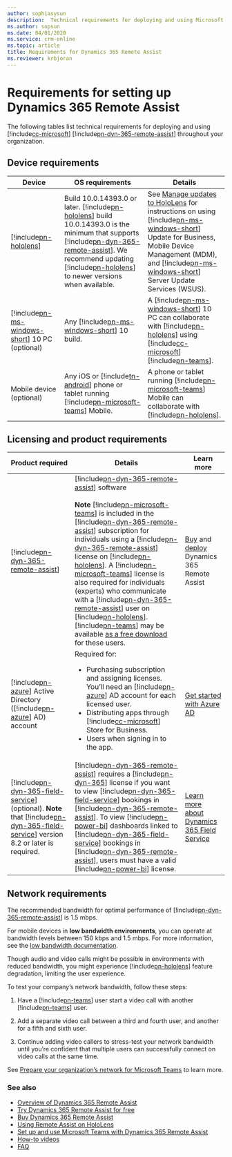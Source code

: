 ```yaml
---
author: sophiasysun
description:  Technical requirements for deploying and using Microsoft Dynamics 365 Remote Assist
ms.author: sopsun
ms.date: 04/01/2020
ms.service: crm-online
ms.topic: article
title: Requirements for Dynamics 365 Remote Assist
ms.reviewer: krbjoran
---
```


# Requirements for setting up Dynamics 365 Remote Assist

The following tables list technical requirements for deploying and using
[!include[cc-microsoft](../includes/cc-microsoft.md)] [!include[pn-dyn-365-remote-assist](../includes/pn-dyn-365-remote-assist.md)] throughout your organization.

## Device requirements

| **Device**               | **OS requirements**                                                                                                                                                  | **Details**                                                                                                                                                                                                                    |
|--------------------------|----------------------------------------------------------------------------------------------------------------------------------------------------------------------|--------------------------------------------------------------------------------------------------------------------------------------------------------------------------------------------------------------------------------|
| [!include[pn-hololens](../includes/pn-hololens.md)]                 | Build 10.0.14393.0 or later. [!include[pn-hololens](../includes/pn-hololens.md)] build 10.0.14393.0 is the minimum that supports [!include[pn-dyn-365-remote-assist](../includes/pn-dyn-365-remote-assist.md)]. We recommend updating [!include[pn-hololens](../includes/pn-hololens.md)] to newer versions when available. | See [Manage updates to HoloLens](https://docs.microsoft.com/HoloLens/hololens-updates) for instructions on using [!include[pn-ms-windows-short](../includes/pn-ms-windows-short.md)] Update for Business, Mobile Device Management (MDM), and [!include[pn-ms-windows-short](../includes/pn-ms-windows-short.md)] Server Update Services (WSUS). |
| [!include[pn-ms-windows-short](../includes/pn-ms-windows-short.md)] 10 PC (optional) | Any [!include[pn-ms-windows-short](../includes/pn-ms-windows-short.md)] 10 build.| A [!include[pn-ms-windows-short](../includes/pn-ms-windows-short.md)] 10 PC can collaborate with [!include[pn-hololens](../includes/pn-hololens.md)] using [!include[cc-microsoft](../includes/cc-microsoft.md)] [!include[pn-teams](../includes/pn-teams.md)].|
|Mobile device (optional)|Any iOS or [!include[tn-android](../includes/tn-android.md)] phone or tablet running [!include[pn-microsoft-teams](../includes/pn-microsoft-teams.md)] Mobile.|A phone or tablet running [!include[pn-microsoft-teams](../includes/pn-microsoft-teams.md)] Mobile can collaborate with [!include[pn-hololens](../includes/pn-hololens.md)].|

## Licensing and product requirements

| **Product required**|**Details**|**Learn more**|
|---------------|-------------------------------------------------------|----------------------------------------------------------|
|[!include[pn-dyn-365-remote-assist](../includes/pn-dyn-365-remote-assist.md)]|[!include[pn-dyn-365-remote-assist](../includes/pn-dyn-365-remote-assist.md)] software<br></br>**Note** [!include[pn-microsoft-teams](../includes/pn-microsoft-teams.md)] is included in the [!include[pn-dyn-365-remote-assist](../includes/pn-dyn-365-remote-assist.md)] subscription for individuals using a [!include[pn-dyn-365-remote-assist](../includes/pn-dyn-365-remote-assist.md)] license on [!include[pn-hololens](../includes/pn-hololens.md)]. A [!include[pn-microsoft-teams](../includes/pn-microsoft-teams.md)] license is also required for individuals (experts) who communicate with a [!include[pn-dyn-365-remote-assist](../includes/pn-dyn-365-remote-assist.md)] user on [!include[pn-hololens](../includes/pn-hololens.md)]. [!include[pn-teams](../includes/pn-teams.md)] may be available [as a free download](https://teams.microsoft.com/downloads) for these users.| [Buy](buy-remote-assist.md) and [deploy](deploy-remote-assist.md) Dynamics 365 Remote Assist|
|[!include[pn-azure](../includes/pn-azure.md)] Active Directory ([!include[pn-azure](../includes/pn-azure.md)] AD) account|Required for: <ul><li>Purchasing subscription and assigning licenses. You’ll need an [!include[pn-azure](../includes/pn-azure.md)] AD account for each licensed user. </li><li>Distributing apps through [!include[cc-microsoft](../includes/cc-microsoft.md)] Store for Business. </li><li>Users when signing in to the app. </ul> | [Get started with Azure AD](https://docs.microsoft.com/azure/active-directory/fundamentals/get-started-azure-ad) |
| [!include[pn-dyn-365-field-service](../includes/pn-dyn-365-field-service.md)] (optional). **Note** that [!include[pn-dyn-365-field-service](../includes/pn-dyn-365-field-service.md)] version 8.2 or later is required. |[!include[pn-dyn-365-remote-assist](../includes/pn-dyn-365-remote-assist.md)] requires a [!include[pn-dyn-365](../includes/pn-dyn-365.md)] license if you want to view [!include[pn-dyn-365-field-service](../includes/pn-dyn-365-field-service.md)] bookings in [!include[pn-dyn-365-remote-assist](../includes/pn-dyn-365-remote-assist.md)]. To view [!include[pn-power-bi](../includes/pn-power-bi.md)] dashboards linked to [!include[pn-dyn-365-field-service](../includes/pn-dyn-365-field-service.md)] bookings in [!include[pn-dyn-365-remote-assist](../includes/pn-dyn-365-remote-assist.md)], users must have a valid [!include[pn-power-bi](../includes/pn-power-bi.md)] license. | [Learn more about Dynamics 365 Field Service](https://dynamics.microsoft.com/field-service/overview/)|

## Network requirements

The recommended bandwidth for optimal performance of [!include[pn-dyn-365-remote-assist](../includes/pn-dyn-365-remote-assist.md)] is 1.5 mbps.

For mobile devices in **low bandwidth environments**, you can operate at bandwidth levels between 150 kbps and 1.5 mbps. For more information, see the [low bandwidth documentation]( https://docs.microsoft.com/dynamics365/mixed-reality/remote-assist/mobile-app/poor-network-connectivity).

Though audio and video calls might be possible in environments with reduced bandwidth, you might experience [!include[pn-hololens](../includes/pn-hololens.md)] feature degradation, limiting the user experience. 

To test your company’s network bandwidth, follow these steps:

1. Have a [!include[pn-teams](../includes/pn-teams.md)] user start a video call with another [!include[pn-teams](../includes/pn-teams.md)] user.

2. Add a separate video call between a third and fourth user, and another for a
    fifth and sixth user.

3. Continue adding video callers to stress-test your network bandwidth until
    you’re confident that multiple users can successfully connect on video calls
    at the same time.

See [Prepare your organization’s network for Microsoft
Teams](https://docs.microsoft.com/MicrosoftTeams/prepare-network) to learn
more.

### See also
- [Overview of Dynamics 365 Remote Assist](ra-overview.md)
- [Try Dynamics 365 Remote Assist for free](try-remote-assist.md)
- [Buy Dynamics 365 Remote Assist](deploy-remote-assist.md)
- [Using Remote Assist on HoloLens](overview-hololens.md)
- [Set up and use Microsoft Teams with Dynamics 365 Remote Assist](teams-pc-all.md)
- [How-to videos](videos.md)
- [FAQ](faq.md)

